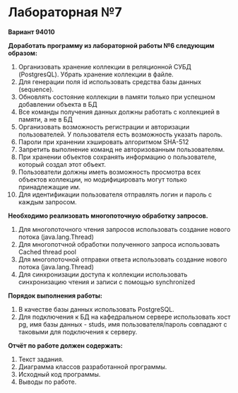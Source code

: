 # Лабораторная №7 #
**Вариант 94010**

**Доработать программу из лабораторной работы №6 следующим образом:**

1) Организовать хранение коллекции в реляционной СУБД (PostgresQL). Убрать хранение коллекции в файле.
2) Для генерации поля id использовать средства базы данных (sequence).
3) Обновлять состояние коллекции в памяти только при успешном добавлении объекта в БД
4) Все команды получения данных должны работать с коллекцией в памяти, а не в БД
5) Организовать возможность регистрации и авторизации пользователей. У пользователя есть возможность указать пароль.
6) Пароли при хранении хэшировать алгоритмом SHA-512
7) Запретить выполнение команд не авторизованным пользователям.
8) При хранении объектов сохранять информацию о пользователе, который создал этот объект.
9) Пользователи должны иметь возможность просмотра всех объектов коллекции, но модифицировать могут только принадлежащие им.
10) Для идентификации пользователя отправлять логин и пароль с каждым запросом.

**Необходимо реализовать многопоточную обработку запросов.**
1) Для многопоточного чтения запросов использовать создание нового потока (java.lang.Thread)
2) Для многопотчной обработки полученного запроса использовать Cached thread pool
3) Для многопоточной отправки ответа использовать создание нового потока (java.lang.Thread)
4) Для синхронизации доступа к коллекции использовать синхронизацию чтения и записи с помощью synchronized

**Порядок выполнения работы:**
1) В качестве базы данных использовать PostgreSQL.
2) Для подключения к БД на кафедральном сервере использовать хост pg, имя базы данных - studs, имя пользователя/пароль совпадают с таковыми для подключения к серверу.

**Отчёт по работе должен содержать:**
1) Текст задания.
2) Диаграмма классов разработанной программы.
3) Исходный код программы.
4) Выводы по работе.
